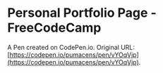 # Personal Portfolio Page - FreeCodeCamp

A Pen created on CodePen.io. Original URL: [https://codepen.io/pumacens/pen/vYOqVjp](https://codepen.io/pumacens/pen/vYOqVjp).


